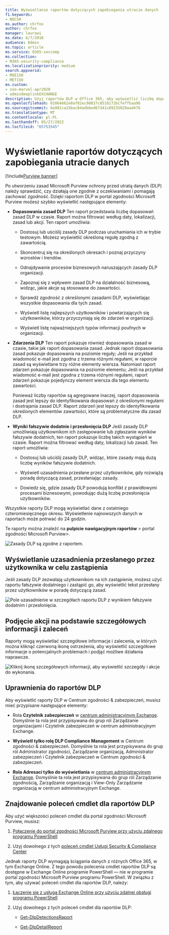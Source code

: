 ```yaml
---
title: Wyświetlanie raportów dotyczących zapobiegania utracie danych
f1.keywords:
- NOCSH
ms.author: chrfox
author: chrfox
manager: laurawi
ms.date: 6/7/2018
audience: Admin
ms.topic: article
ms.service: O365-seccomp
ms.collection:
- M365-security-compliance
ms.localizationpriority: medium
search.appverid:
- MOE150
- MET150
ms.custom:
- seo-marvel-apr2020
- admindeeplinkEXCHANGE
description: Użyj raportów DLP w Office 365, aby wyświetlić liczbę dopasowań, przesłoń lub wyników fałszywie dodatnich zasad DLP i sprawdzić, czy są one trendy w górę lub w dół w czasie.
ms.openlocfilehash: 01064662e0af82ec98837c8518172bcfeffbaa96
ms.sourcegitcommit: 6a981ca15bac84adbbed67341c89235029aad476
ms.translationtype: MT
ms.contentlocale: pl-PL
ms.lasthandoff: 05/27/2022
ms.locfileid: "65753545"
---
```

# <a name="view-the-reports-for-data-loss-prevention"></a>Wyświetlanie raportów dotyczących zapobiegania utracie danych

[!include[Purview banner](../includes/purview-rebrand-banner.md)]

Po utworzeniu zasad Microsoft Purview ochrony przed utratą danych (DLP) należy sprawdzić, czy działają one zgodnie z oczekiwaniami i pomagają zachować zgodność. Dzięki raportom DLP w portal zgodności Microsoft Purview możesz szybko wyświetlić następujące elementy:
  
- **Dopasowania zasad DLP** Ten raport przedstawia liczbę dopasowań zasad DLP w czasie. Raport można filtrować według daty, lokalizacji, zasad lub akcji. Ten raport umożliwia: 
    
  - Dostosuj lub uściślij zasady DLP podczas uruchamiania ich w trybie testowym. Możesz wyświetlić określoną regułę zgodną z zawartością.
    
  - Skoncentruj się na określonych okresach i poznaj przyczyny wzrostów i trendów.
    
  - Odnajdywanie procesów biznesowych naruszających zasady DLP organizacji.
    
  - Zapoznaj się z wpływem zasad DLP na działalność biznesową, widząc, jakie akcje są stosowane do zawartości.
    
  - Sprawdź zgodność z określonymi zasadami DLP, wyświetlając wszystkie dopasowania dla tych zasad.
    
  - Wyświetl listę najlepszych użytkowników i powtarzających się użytkowników, którzy przyczyniają się do zdarzeń w organizacji.
    
  - Wyświetl listę najważniejszych typów informacji poufnych w organizacji.
    
- **Zdarzenia DLP** Ten raport pokazuje również dopasowania zasad w czasie, takie jak raport dopasowania zasad. Jednak raport dopasowania zasad pokazuje dopasowania na poziomie reguły; Jeśli na przykład wiadomość e-mail jest zgodna z trzema różnymi regułami, w raporcie zasad są wyświetlane trzy różne elementy wiersza. Natomiast raport zdarzeń pokazuje dopasowania na poziomie elementu; Jeśli na przykład wiadomość e-mail jest zgodna z trzema różnymi regułami, raport zdarzeń pokazuje pojedynczy element wiersza dla tego elementu zawartości. 
    
  Ponieważ liczby raportów są agregowane inaczej, raport dopasowania zasad jest lepszy do identyfikowania dopasowań z określonymi regułami i dostrajania zasad DLP. Raport zdarzeń jest lepszy do identyfikowania określonych elementów zawartości, które są problematyczne dla zasad DLP.
    
- **Wyniki fałszywie dodatnie i przesłonięcia DLP** Jeśli zasady DLP umożliwiają użytkownikom ich zastępowanie lub zgłaszanie wyników fałszywie dodatnich, ten raport pokazuje liczbę takich wystąpień w czasie. Raport można filtrować według daty, lokalizacji lub zasad. Ten raport umożliwia: 
    
  - Dostosuj lub uściślij zasady DLP, widząc, które zasady mają dużą liczbę wyników fałszywie dodatnich.
    
  - Wyświetl uzasadnienia przesłane przez użytkowników, gdy rozwiążą poradę dotyczącą zasad, przesłaniając zasady.
    
  - Dowiedz się, gdzie zasady DLP powodują konflikt z prawidłowymi procesami biznesowymi, powodując dużą liczbę przesłonięcia użytkowników.
    
Wszystkie raporty DLP mogą wyświetlać dane z ostatniego czteromiesięcznego okresu. Wyświetlenie najnowszych danych w raportach może potrwać do 24 godzin.
  
Te raporty można znaleźć na **pulpicie** **nawigacyjnym raportów** \> portal zgodności Microsoft Purview\>.
  
![Zasady DLP są zgodne z raportem.](../media/117d20c9-d379-403f-ad68-1f5cd6c4e5cf.png)
  
## <a name="view-the-justification-submitted-by-a-user-for-an-override"></a>Wyświetlanie uzasadnienia przesłanego przez użytkownika w celu zastąpienia

Jeśli zasady DLP zezwalają użytkownikom na ich zastąpienie, możesz użyć raportu fałszywie dodatniego i zastąpić go, aby wyświetlić tekst przesłany przez użytkowników w poradę dotyczącą zasad.
  
![Pole uzasadnienie w szczegółach raportu DLP z wynikiem fałszywie dodatnim i przesłonięcia.](../media/e11e3126-026d-4e77-a16d-74a0686d1fa3.png)
  
## <a name="take-action-on-insights-and-recommendations"></a>Podjęcie akcji na podstawie szczegółowych informacji i zaleceń

Raporty mogą wyświetlać szczegółowe informacje i zalecenia, w których można kliknąć czerwoną ikonę ostrzeżenia, aby wyświetlić szczegółowe informacje o potencjalnych problemach i podjąć możliwe działania naprawcze.
  
![Kliknij ikonę szczegółowych informacji, aby wyświetlić szczegóły i akcje do wykonania.](../media/51782036-7299-4960-8175-75c2b1637159.png)
  
## <a name="permissions-for-dlp-reports"></a>Uprawnienia do raportów DLP

Aby wyświetlić raporty DLP w Centrum zgodności & zabezpieczeń, musisz mieć przypisane następujące elementy:

- Rola **Czytelnik zabezpieczeń** w <a href="https://go.microsoft.com/fwlink/p/?linkid=2059104" target="_blank">centrum administracyjnym Exchange</a>. Domyślnie ta rola jest przypisywana do grup ról Zarządzanie organizacjami i Czytelnik zabezpieczeń w centrum administracyjnym Exchange.

- **Wyświetl tylko rolę DLP Compliance Management** w Centrum zgodności & zabezpieczeń. Domyślnie ta rola jest przypisywana do grup ról Administrator zgodności, Zarządzanie organizacją, Administrator zabezpieczeń i Czytelnik zabezpieczeń w Centrum zgodności & zabezpieczeń.

- **Rola Adresaci tylko do wyświetlania** w <a href="https://go.microsoft.com/fwlink/p/?linkid=2059104" target="_blank">centrum administracyjnym Exchange</a>. Domyślnie ta rola jest przypisywana do grup ról Zarządzanie zgodnością, Zarządzanie organizacją i View-Only Zarządzanie organizacją w centrum administracyjnym Exchange.

## <a name="find-the-cmdlets-for-the-dlp-reports"></a>Znajdowanie poleceń cmdlet dla raportów DLP

Aby użyć większości poleceń cmdlet dla portal zgodności Microsoft Purview, musisz:
  
1. [Połączenie do portal zgodności Microsoft Purview przy użyciu zdalnego programu PowerShell](/powershell/exchange/connect-to-scc-powershell)
    
2. Użyj dowolnego z tych [poleceń cmdlet Usługi Security &amp; Compliance Center](/powershell/exchange/exchange-online-powershell)
    
Jednak raporty DLP wymagają ściągania danych z różnych Office 365, w tym Exchange Online. Z tego powodu polecenia cmdlet raportów DLP są dostępne w Exchange Online programie PowerShell — nie w programie portal zgodności Microsoft Purview programu PowerShell. W związku z tym, aby używać poleceń cmdlet dla raportów DLP, należy:
  
1. [Łączenie się z usługą Exchange Online przy użyciu zdalnej obsługi programu PowerShell](/powershell/exchange/connect-to-exchange-online-powershell)
    
2. Użyj dowolnego z tych poleceń cmdlet dla raportów DLP:
    
      - [Get-DlpDetectionsRaport](/powershell/module/exchange/get-dlpdetectionsreport)
    
      - [Get-DlpDetailReport](/powershell/module/exchange/get-dlpdetailreport)
